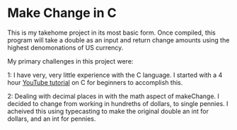 # Make Change in C

This is my takehome project in its most basic form.
Once compiled, this program will take a double as an input and return change amounts using the highest denomonations of US currency.

My primary challenges in this project were: 

1: I have very, very little experience with the C language. I started with a 4 hour [YouTube tutorial](https://youtu.be/0Sg6QHmlFJE) on C for beginners to accomplish this. 

2: Dealing with decimal places in with the math aspect of makeChange. I decided to change from working in hundreths of dollars, to single pennies. I acheived this using typecasting to make the original double an int for dollars, and an int for pennies.





